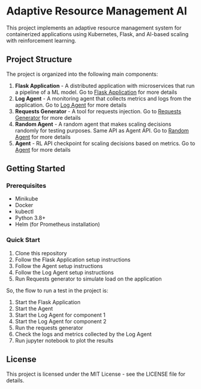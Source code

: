 # Adaptive Resource Management AI

This project implements an adaptive resource management system for containerized applications using Kubernetes, Flask, and AI-based scaling with reinforcement learning.

## Project Structure

The project is organized into the following main components:

1. **Flask Application** - A distributed application with microservices that run a pipeline of a ML model. Go to [Flask Application](flask-app/README.md) for more details
2. **Log Agent** - A monitoring agent that collects metrics and logs from the application. Go to [Log Agent](log-agent/README.md) for more details
3. **Requests Generator** - A tool for requests injection. Go to [Requests Generator](requests-generator/README.md) for more details
4. **Random Agent** - A random agent that makes scaling decisions randomly for testing purposes. Same API as Agent API. Go to [Random Agent](random-agent/README.md) for more details
5. **Agent** - RL API checkpoint for scaling decisions based on metrics. Go to [Agent](agent/README.md) for more details

## Getting Started

### Prerequisites
- Minikube
- Docker
- kubectl
- Python 3.8+
- Helm (for Prometheus installation)

### Quick Start

1. Clone this repository
2. Follow the Flask Application setup instructions
4. Follow the Agent setup instructions
3. Follow the Log Agent setup instructions
5. Run Requests generator to simulate load on the application

So, the flow to run a test in the project is:
1. Start the Flask Application
2. Start the Agent
3. Start the Log Agent for component 1
4. Start the Log Agent for component 2
5. Run the requests generator
6. Check the logs and metrics collected by the Log Agent
7. Run jupyter notebook to plot the results

## License

This project is licensed under the MIT License - see the LICENSE file for details.
